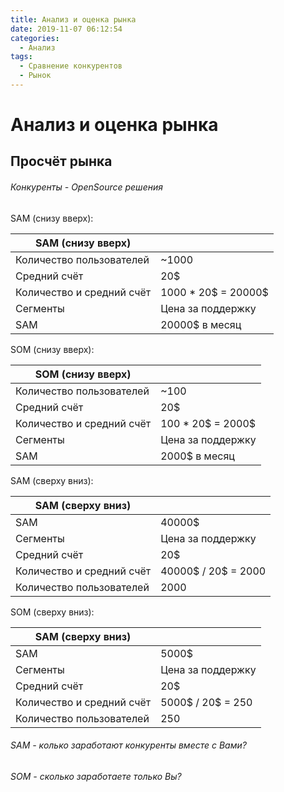 ```yaml
---
title: Анализ и оценка рынка
date: 2019-11-07 06:12:54
categories:
  - Анализ
tags:
  - Сравнение конкурентов
  - Рынок
---
```

# Анализ и оценка рынка

## Просчёт рынка
###### Конкуренты - OpenSource решения

SAM (снизу вверх):

| SAM (снизу вверх) | |
| --- | --- |
| Количество пользователей | ~1000 |
| Средний счёт | 20$ |
| Количество и средний счёт| 1000 * 20$ = 20000$ |
| Сегменты | Цена за поддержку |
| SAM | 20000$ в месяц |

SOM (снизу вверх):

| SOM (снизу вверх) | |
| --- | --- |
| Количество пользователей | ~100 |
| Средний счёт | 20$ |
| Количество и средний счёт | 100 * 20$ = 2000$ |
| Сегменты | Цена за поддержку |
| SAM | 2000$ в месяц |

SAM (сверху вниз):

| SAM (сверху вниз) | |
| --- | --- |
| SAM | 40000$ |
| Сегменты | Цена за поддержку |
| Средний счёт | 20$ |
| Количество и средний счёт | 40000$ / 20$ = 2000 |
| Количество пользователей | 2000 |

SOM (сверху вниз):

| SAM (сверху вниз) | |
| --- | --- |
| SAM | 5000$ |
| Сегменты | Цена за поддержку |
| Средний счёт | 20$ |
| Количество и средний счёт | 5000$ / 20$ = 250 |
| Количество пользователей | 250 |

###### SAM - колько заработают конкуренты вместе с Вами?
###### SOM - сколько заработаете только Вы?